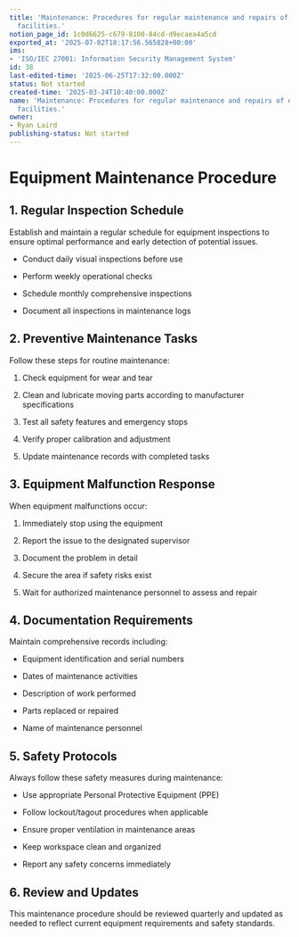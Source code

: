 ```yaml
---
title: 'Maintenance: Procedures for regular maintenance and repairs of equipment and
  facilities.'
notion_page_id: 1c0d6625-c679-8100-84cd-d9ecaea4a5cd
exported_at: '2025-07-02T18:17:56.565828+00:00'
ims:
- 'ISO/IEC 27001: Information Security Management System'
id: 38
last-edited-time: '2025-06-25T17:32:00.000Z'
status: Not started
created-time: '2025-03-24T10:40:00.000Z'
name: 'Maintenance: Procedures for regular maintenance and repairs of equipment and
  facilities.'
owner:
- Ryan Laird
publishing-status: Not started
---
```


# Equipment Maintenance Procedure

## 1. Regular Inspection Schedule

Establish and maintain a regular schedule for equipment inspections to ensure optimal performance and early detection of potential issues.

- Conduct daily visual inspections before use

- Perform weekly operational checks

- Schedule monthly comprehensive inspections

- Document all inspections in maintenance logs

## 2. Preventive Maintenance Tasks

Follow these steps for routine maintenance:

1. Check equipment for wear and tear

1. Clean and lubricate moving parts according to manufacturer specifications

1. Test all safety features and emergency stops

1. Verify proper calibration and adjustment

1. Update maintenance records with completed tasks

## 3. Equipment Malfunction Response

When equipment malfunctions occur:

1. Immediately stop using the equipment

1. Report the issue to the designated supervisor

1. Document the problem in detail

1. Secure the area if safety risks exist

1. Wait for authorized maintenance personnel to assess and repair

## 4. Documentation Requirements

Maintain comprehensive records including:

- Equipment identification and serial numbers

- Dates of maintenance activities

- Description of work performed

- Parts replaced or repaired

- Name of maintenance personnel

## 5. Safety Protocols

Always follow these safety measures during maintenance:

- Use appropriate Personal Protective Equipment (PPE)

- Follow lockout/tagout procedures when applicable

- Ensure proper ventilation in maintenance areas

- Keep workspace clean and organized

- Report any safety concerns immediately

## 6. Review and Updates

This maintenance procedure should be reviewed quarterly and updated as needed to reflect current equipment requirements and safety standards.